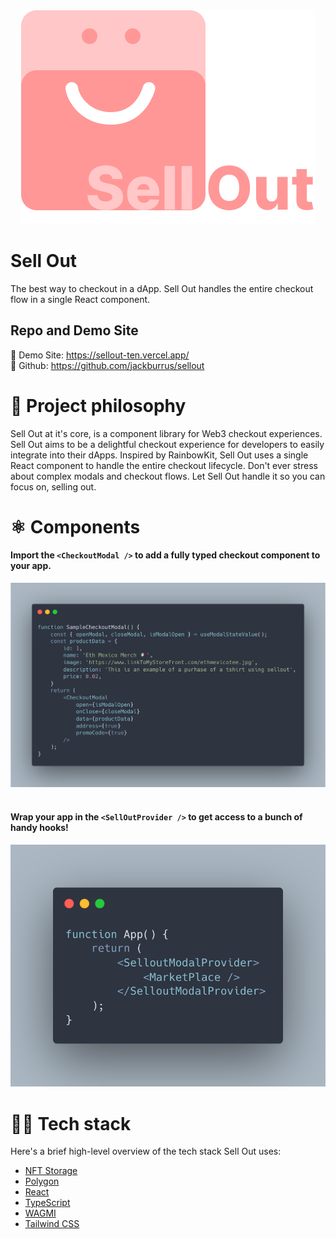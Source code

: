 
<div align='center' >
    <a href='https://sellout-ten.vercel.app/'>
        <img src='./packages/frontend/public/SelloutLogo.png'>
    </a>
</div>

# Sell Out

The best way to checkout in a dApp. Sell Out handles the entire checkout flow in a single React component.

## Repo and Demo Site
🕺 Demo Site: https://sellout-ten.vercel.app/ </br>
🐙 Github: https://github.com/jackburrus/sellout


# 🧐 Project philosophy

Sell Out at it's core, is a component library for Web3 checkout experiences. Sell Out aims to be a delightful checkout experience for developers to easily integrate into their dApps. Inspired by RainbowKit, Sell Out uses a single React component to handle the entire checkout lifecycle. Don't ever stress about complex modals and checkout flows. Let Sell Out handle it so you can focus on, selling out.


# ⚛ Components

#### Import the `<CheckoutModal />` to add a fully typed checkout component to your app.

<div align='center' >
    <a href='https://sellout-ten.vercel.app/'>
        <img src='./packages/frontend/public/ModalComponent.png'>
    </a>
</div>
</br>

#### Wrap your app in the `<SellOutProvider />` to get access to a bunch of handy hooks!

<div align='center' >
    <a href='https://sellout-ten.vercel.app/'>
        <img src='./packages/frontend/public/SelloutProvider.png'>
    </a>
</div>


# 👨‍💻 Tech stack

Here's a brief high-level overview of the tech stack Sell Out uses:

- [NFT Storage](https://nft.storage/docs/)
- [Polygon](https://wiki.polygon.technology/)
- [React](https://reactjs.org/)
- [TypeScript](https://www.typescriptlang.org/)
- [WAGMI](https://wagmi.sh/)
- [Tailwind CSS](https://tailwindcss.com/)
